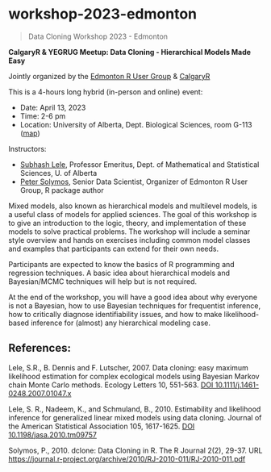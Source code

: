 # workshop-2023-edmonton
> Data Cloning Workshop 2023 - Edmonton

**CalgaryR & YEGRUG Meetup: Data Cloning - Hierarchical Models Made Easy**

Jointly organized by the [Edmonton R User Group](https://yegrug.github.io/) & [CalgaryR](https://imstatsbee.github.io/calgaryr/)

This is a 4-hours long hybrid (in-person and online) event:

- Date: April 13, 2023
- Time: 2-6 pm
- Location: University of Alberta, Dept. Biological Sciences, room G-113 ([map](https://www.ualberta.ca/maps.html?l=53.52898,-113.526374&z=17&campus=north_campus&b=bs))

Instructors:

- [Subhash Lele](https://scholar.google.ca/citations?hl=en&user=1CNJm5UAAAAJ­), Professor Emeritus, Dept. of Mathematical and Statistical Sciences, U. of Alberta
- [Peter Solymos](https://peter.solymos.org/­), Senior Data Scientist, Organizer of Edmonton R User Group, R package author

Mixed models, also known as hierarchical models and multilevel models, is a useful class of models for applied sciences. The goal of this workshop is to give an introduction to the logic, theory, and implementation of these models to solve practical problems. The workshop will include a seminar style overview and hands on exercises including common model classes and examples that participants can extend for their own needs.

Participants are expected to know the basics of R programming and regression techniques. A basic idea about hierarchical models and Bayesian/MCMC techniques will help but is not required.

At the end of the workshop, you will have a good idea about why everyone is not a Bayesian, how to use Bayesian techniques for frequentist inference, how to critically diagnose identifiability issues, and how to make likelihood-based inference for (almost) any hierarchical modeling case.

## References:

Lele, S.R., B. Dennis and F. Lutscher, 2007. Data cloning: easy maximum likelihood estimation for complex ecological models using Bayesian Markov chain Monte Carlo methods. Ecology Letters 10, 551-563. [DOI 10.1111/j.1461-0248.2007.01047.x­](https://doi.org/10.1111/j.1461-0248.2007.01047.x)

Lele, S. R., Nadeem, K., and Schmuland, B., 2010. Estimability and likelihood inference for generalized linear mixed models using data cloning. Journal of the American Statistical Association 105, 1617-1625. [DOI 10.1198/jasa.2010.tm09757­](https://doi.org/10.1198/jasa.2010.tm09757­)

Solymos, P., 2010. dclone: Data Cloning in R. The R Journal 2(2), 29-37. URL <https://journal.r-project.org/archive/2010/RJ-2010-011/RJ-2010-011.pdf>